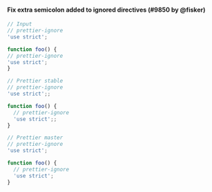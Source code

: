 #### Fix extra semicolon added to ignored directives (#9850 by @fisker)

<!-- prettier-ignore -->
```js
// Input
// prettier-ignore
'use strict';

function foo() {
// prettier-ignore
'use strict';
}

// Prettier stable
// prettier-ignore
'use strict';;

function foo() {
  // prettier-ignore
  'use strict';;
}

// Prettier master
// prettier-ignore
'use strict';

function foo() {
  // prettier-ignore
  'use strict';
}
```
